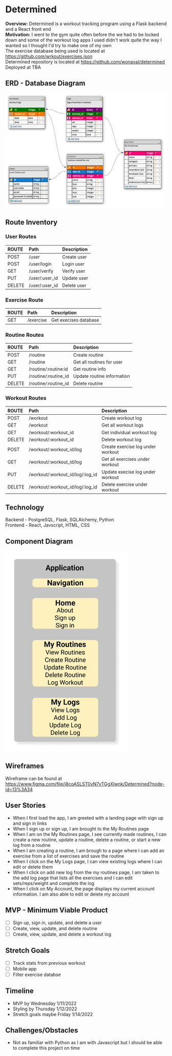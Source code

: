 # **Determined**

**Overview:** Determined is a workout tracking program using a Flask backend and a React front end </br>
**Motivation:** I went to the gym quite often before the we had to be locked down and some of the workout log apps I used didn't work quite the way I wanted so I thought I'd try to make one of my own </br>
The exercise database being used is located at https://github.com/wrkout/exercises.json </br>
Determined repository is located at https://github.com/wonaval/determined </br>
Deployed at TBA

## ERD - Database Diagram

![ERD Diagram](/assets/erd.png)

## Route Inventory

### User Routes

| ROUTE  | Path           | Description |
| :----- | :------------- | :---------- |
| POST   | /user          | Create user |
| POST   | /user/login    | Login user  |
| GET    | /user/verify   | Verify user |
| PUT    | /user/:user_id | Update user |
| DELETE | /user/:user_id | Delete user |

### Exercise Route

| ROUTE | Path      | Description           |
| :---- | :-------- | :-------------------- |
| GET   | /exercise | Get execises database |

### Routine Routes

| ROUTE  | Path                 | Description                |
| :----- | :------------------- | :------------------------- |
| POST   | /routine             | Create routine             |
| GET    | /routine             | Get all routines for user  |
| GET    | /routine/:routine:id | Get routine info           |
| PUT    | /routine/:routine_id | Update routine information |
| DELETE | /routine/:routine_id | Delete routine             |

### Workout Routes

| ROUTE  | Path                             | Description                       |
| :----- | :------------------------------- | :-------------------------------- |
| POST   | /workout                         | Create workout log                |
| GET    | /workout                         | Get all workout logs              |
| GET    | /workout/:workout_id             | Get individual workout log        |
| DELETE | /workout/:workout_id             | Delete workout log                |
| POST   | /workout/:workout_id/log         | Create exercise log under workout |
| GET    | /workout/:workout_id/log         | Get all exercises under workout   |
| PUT    | /workout/:workout_id/log/:log_id | Update execise log under workout  |
| DELETE | /workout/:workout_id/log/:log_id | Delete exercise under workout     |

## Technology

Backend - PostgreSQL, Flask, SQLAlchemy, Python </br>
Frontend - React, Javscript, HTML, CSS

## Component Diagram

![Component Diagram](/assets/comp.png)

## Wireframes

Wireframe can be found at https://www.figma.com/file/j8coASLST0vN7vTGgXIwnk/Determined?node-id=13%3A34

## User Stories

- When I first load the app, I am greeted with a landing page with sign up and sign in links
- When I sign up or sign up, I am brought to the My Routines page
- When I am on the My Routines page, I see currently made routines, I can create a new routine, update a routine, delete a routine, or start a new log from a routine
- When I am creating a routine, I am brough to a page where I can add an exercise from a list of exercises and save the routine
- When I click on the My Logs page, I can view existing logs where I can edit or delete them
- When I click on add new log from the my routines page, I am taken to the add log page that lists all the exercises and I can edit sets/reps/weight and complete the log
- When I click on My Account, the page displays my current account information. I am also able to edit or delete my account

## MVP - Minimum Viable Product

- [ ] Sign up, sign in, update, and delete a user
- [ ] Create, view, update, and delete routine
- [ ] Create, view, update, and delete a workout log

## Stretch Goals

- [ ] Track stats from previous workout
- [ ] Mobile app
- [ ] Filter exercise databse

## Timeline

- MVP by Wednesday 1/11/2022
- Styling by Thursday 1/12/2022
- Stretch goals maybe Friday 1/14/2022

## Challenges/Obstacles

- Not as familiar with Python as I am with Javascript but I should be able to complete this project on time
